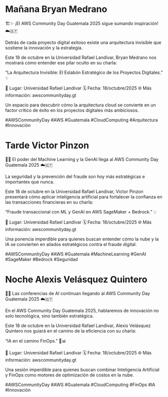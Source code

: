 # Mañana Bryan Medrano

🏗️✨ ¡El AWS Community Day Guatemala 2025 sigue sumando inspiración! ☁️🇬🇹

Detrás de cada proyecto digital exitoso existe una arquitectura invisible que sostiene la innovación y la estrategia.

Este 18 de octubre en la Universidad Rafael Landívar, Bryan Medrano nos mostrará cómo entender ese pilar oculto en su charla:

“La Arquitectura Invisible: El Eslabón Estratégico de los Proyectos Digitales.” 💡

📍 Lugar: Universidad Rafael Landívar
🗓️ Fecha: 18/octubre/2025
🌐 Más información: awscommunityday.gt

Un espacio para descubrir cómo la arquitectura cloud se convierte en un factor crítico de éxito en los proyectos digitales más ambiciosos.

#AWSCommunityDay #AWS #Guatemala #CloudComputing #Arquitectura #Innovación

# Tarde Victor Pinzon

🔐🤖 El poder del Machine Learning y la GenAI llega al AWS Community Day Guatemala 2025 ☁️🇬🇹

La seguridad y la prevención del fraude son hoy más estratégicas e importantes que nunca. 

Este 18 de octubre en la Universidad Rafael Landívar, Victor Pinzon presentará cómo aplicar inteligencia artificial para fortalecer la confianza en las transacciones financieras en su charla:

“Fraude transaccional con ML y GenAI en AWS SageMaker + Bedrock.” 💡

📍 Lugar: Universidad Rafael Landívar
🗓️ Fecha: 18/octubre/2025
🌐 Más información: awscommunityday.gt

Una ponencia imperdible para quienes buscan entender cómo la nube y la IA se convierten en aliados estratégicos contra el fraude digital.

#AWSCommunityDay #AWS #Guatemala #MachineLearning #GenAI #SageMaker #Bedrock #Seguridad

# Noche Alexis Velásquez Quintero

🔐🤖 Las conferencias de AI continuan llegando al AWS Community Day Guatemala 2025 ☁️🇬🇹

En el AWS Community Day Guatemala 2025, hablaremos de innovación no solo tecnológica, sino también estratégica. 

Este 18 de octubre en la Universidad Rafael Landívar, Alexis Velásquez Quintero nos guiará en el camino de la eficiencia con su charla:

“IA en el camino FinOps.” 🤖📊

📍 Lugar: Universidad Rafael Landívar
🗓️ Fecha: 18/octubre/2025
🌐 Más información: awscommunityday.gt

Una sesión imperdible para quienes buscan combinar Inteligencia Artificial y FinOps como motores de optimización de costos en la nube.

#AWSCommunityDay #AWS #Guatemala #CloudComputing #FinOps #IA #Innovación

